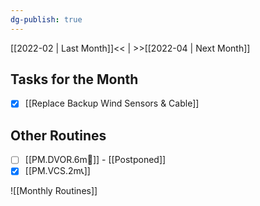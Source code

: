 ```yaml
---
dg-publish: true
---
```


[[2022-02 | Last Month]]<< | >>[[2022-04 | Next Month]]
## Tasks for the Month
- [x] [[Replace Backup Wind Sensors & Cable]]
## Other Routines
- [ ] [[PM.DVOR.6m🧭]] - [[Postponed]]
- [x] [[PM.VCS.2m📞]]

![[Monthly Routines]]